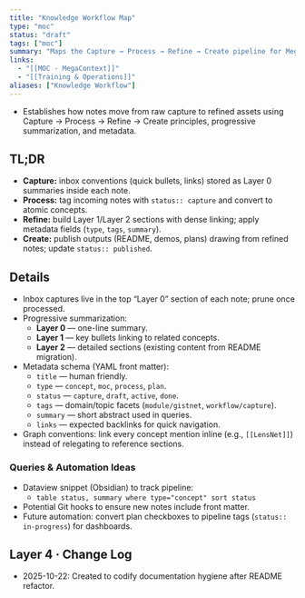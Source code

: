 ```yaml
---
title: "Knowledge Workflow Map"
type: "moc"
status: "draft"
tags: ["moc"]
summary: "Maps the Capture → Process → Refine → Create pipeline for MegaContext documentation."
links:
  - "[[MOC - MegaContext]]"
  - "[[Training & Operations]]"
aliases: ["Knowledge Workflow"]
---
```


- Establishes how notes move from raw capture to refined assets using Capture → Process → Refine → Create principles, progressive summarization, and metadata.

## TL;DR
- **Capture:** inbox conventions (quick bullets, links) stored as Layer 0 summaries inside each note.
- **Process:** tag incoming notes with `status:: capture` and convert to atomic concepts.
- **Refine:** build Layer 1/Layer 2 sections with dense linking; apply metadata fields (`type`, `tags`, `summary`).
- **Create:** publish outputs (README, demos, plans) drawing from refined notes; update `status:: published`.

## Details
- Inbox captures live in the top “Layer 0” section of each note; prune once processed.
- Progressive summarization:
  - **Layer 0** — one-line summary.
  - **Layer 1** — key bullets linking to related concepts.
  - **Layer 2** — detailed sections (existing content from README migration).
- Metadata schema (YAML front matter):
  - `title` — human friendly.
  - `type` — `concept`, `moc`, `process`, `plan`.
  - `status` — `capture`, `draft`, `active`, `done`.
  - `tags` — domain/topic facets (`module/gistnet`, `workflow/capture`).
  - `summary` — short abstract used in queries.
  - `links` — expected backlinks for quick navigation.
- Graph conventions: link every concept mention inline (e.g., `[[LensNet]]`) instead of relegating to reference sections.

### Queries & Automation Ideas
- Dataview snippet (Obsidian) to track pipeline:
  - `table status, summary where type="concept" sort status`
- Potential Git hooks to ensure new notes include front matter.
- Future automation: convert plan checkboxes to pipeline tags (`status:: in-progress`) for dashboards.

## Layer 4 · Change Log
- 2025-10-22: Created to codify documentation hygiene after README refactor.
